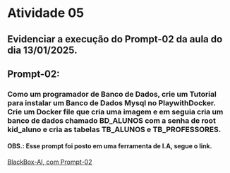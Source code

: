 # Atividade 05
## Evidenciar a execução do Prompt-02 da aula do dia 13/01/2025.
## Prompt-02:
### Como um programador de Banco de Dados, crie um Tutorial para instalar um Banco de Dados Mysql no PlaywithDocker. Crie um Docker file que cria uma imagem e em seguia cria um banco de dados chamado BD_ALUNOS com a senha de root kid_aluno e cria as tabelas TB_ALUNOS e TB_PROFESSORES.
#### OBS.: Esse prompt foi posto em uma ferramenta de I.A, segue o link.
[BlackBox-AI, com Prompt-02](https://www.blackbox.ai/chat/me9ybAj)
